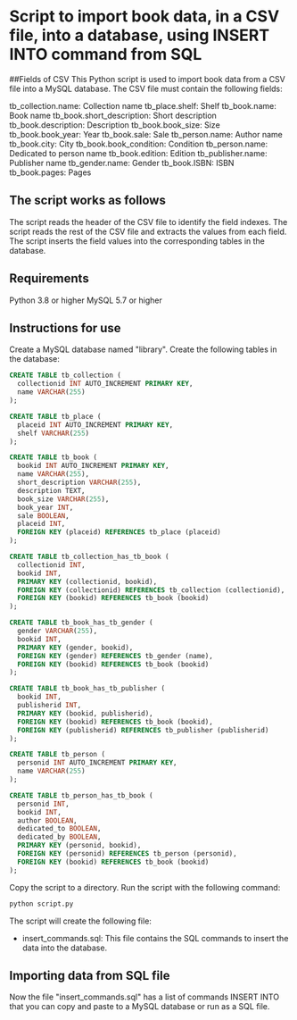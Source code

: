 # Script to import book data, in a CSV file, into a database, using INSERT INTO command from SQL

##Fields of CSV
This Python script is used to import book data from a CSV file into a MySQL database. The CSV file must contain the following fields:

tb_collection.name: Collection name
tb_place.shelf: Shelf
tb_book.name: Book name
tb_book.short_description: Short description
tb_book.description: Description
tb_book.book_size: Size
tb_book.book_year: Year
tb_book.sale: Sale
tb_person.name: Author name
tb_book.city: City
tb_book.book_condition: Condition
tb_person.name: Dedicated to person name
tb_book.edition: Edition
tb_publisher.name: Publisher name
tb_gender.name: Gender
tb_book.ISBN: ISBN
tb_book.pages: Pages

## The script works as follows

The script reads the header of the CSV file to identify the field indexes.
The script reads the rest of the CSV file and extracts the values from each field.
The script inserts the field values into the corresponding tables in the database.

## Requirements

Python 3.8 or higher
MySQL 5.7 or higher

## Instructions for use

Create a MySQL database named "library".
Create the following tables in the database:

``` sql
CREATE TABLE tb_collection (
  collectionid INT AUTO_INCREMENT PRIMARY KEY,
  name VARCHAR(255)
);

CREATE TABLE tb_place (
  placeid INT AUTO_INCREMENT PRIMARY KEY,
  shelf VARCHAR(255)
);

CREATE TABLE tb_book (
  bookid INT AUTO_INCREMENT PRIMARY KEY,
  name VARCHAR(255),
  short_description VARCHAR(255),
  description TEXT,
  book_size VARCHAR(255),
  book_year INT,
  sale BOOLEAN,
  placeid INT,
  FOREIGN KEY (placeid) REFERENCES tb_place (placeid)
);

CREATE TABLE tb_collection_has_tb_book (
  collectionid INT,
  bookid INT,
  PRIMARY KEY (collectionid, bookid),
  FOREIGN KEY (collectionid) REFERENCES tb_collection (collectionid),
  FOREIGN KEY (bookid) REFERENCES tb_book (bookid)
);

CREATE TABLE tb_book_has_tb_gender (
  gender VARCHAR(255),
  bookid INT,
  PRIMARY KEY (gender, bookid),
  FOREIGN KEY (gender) REFERENCES tb_gender (name),
  FOREIGN KEY (bookid) REFERENCES tb_book (bookid)
);

CREATE TABLE tb_book_has_tb_publisher (
  bookid INT,
  publisherid INT,
  PRIMARY KEY (bookid, publisherid),
  FOREIGN KEY (bookid) REFERENCES tb_book (bookid),
  FOREIGN KEY (publisherid) REFERENCES tb_publisher (publisherid)
);

CREATE TABLE tb_person (
  personid INT AUTO_INCREMENT PRIMARY KEY,
  name VARCHAR(255)
);

CREATE TABLE tb_person_has_tb_book (
  personid INT,
  bookid INT,
  author BOOLEAN,
  dedicated_to BOOLEAN,
  dedicated_by BOOLEAN,
  PRIMARY KEY (personid, bookid),
  FOREIGN KEY (personid) REFERENCES tb_person (personid),
  FOREIGN KEY (bookid) REFERENCES tb_book (bookid)
);
```
Copy the script to a directory.
Run the script with the following command:
```python
python script.py
```
The script will create the following file:
- insert_commands.sql: This file contains the SQL commands to insert the data into the database.

## Importing data from SQL file

Now the file "insert_commands.sql" has a list of commands INSERT INTO that you can copy and paste to a MySQL database or run as a SQL file.
